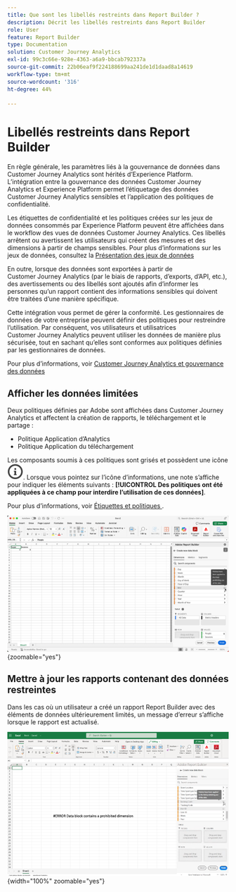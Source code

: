 ```yaml
---
title: Que sont les libellés restreints dans Report Builder ?
description: Décrit les libellés restreints dans Report Builder
role: User
feature: Report Builder
type: Documentation
solution: Customer Journey Analytics
exl-id: 99c3c66e-928e-4363-a6a9-bbcab792337a
source-git-commit: 22b06eaf9f224188699aa241de1d1daad8a14619
workflow-type: tm+mt
source-wordcount: '316'
ht-degree: 44%

---
```


# Libellés restreints dans Report Builder

En règle générale, les paramètres liés à la gouvernance de données dans Customer Journey Analytics sont hérités d’Experience Platform. L’intégration entre la gouvernance des données Customer Journey Analytics et Experience Platform permet l’étiquetage des données Customer Journey Analytics sensibles et l’application des politiques de confidentialité.

Les étiquettes de confidentialité et les politiques créées sur les jeux de données consommés par Experience Platform peuvent être affichées dans le workflow des vues de données Customer Journey Analytics. Ces libellés arrêtent ou avertissent les utilisateurs qui créent des mesures et des dimensions à partir de champs sensibles. Pour plus d’informations sur les jeux de données, consultez la [Présentation des jeux de données](https://experienceleague.adobe.com/fr/docs/experience-platform/catalog/datasets/overview)

En outre, lorsque des données sont exportées à partir de Customer Journey Analytics (par le biais de rapports, d’exports, d’API, etc.), des avertissements ou des libellés sont ajoutés afin d’informer les personnes qu’un rapport contient des informations sensibles qui doivent être traitées d’une manière spécifique.

Cette intégration vous permet de gérer la conformité. Les gestionnaires de données de votre entreprise peuvent définir des politiques pour restreindre l’utilisation. Par conséquent, vos utilisateurs et utilisatrices Customer Journey Analytics peuvent utiliser les données de manière plus sécurisée, tout en sachant qu’elles sont conformes aux politiques définies par les gestionnaires de données.

Pour plus d’informations, voir [Customer Journey Analytics et gouvernance des données](https://experienceleague.adobe.com/fr/docs/analytics-platform/using/cja-privacy/privacy-overview)

## Afficher les données limitées

Deux politiques définies par Adobe sont affichées dans Customer Journey Analytics et affectent la création de rapports, le téléchargement et le partage :

* Politique Application d’Analytics
* Politique Application du téléchargement

Les composants soumis à ces politiques sont grisés et possèdent une icône ![InfoOutline](/help/assets/icons/InfoOutline.svg). Lorsque vous pointez sur l’icône d’informations, une note s’affiche pour indiquer les éléments suivants : **[!UICONTROL Des politiques ont été appliquées à ce champ pour interdire l’utilisation de ces données]**.

Pour plus d’informations, voir [&#x200B; Étiquettes et politiques &#x200B;](https://experienceleague.adobe.com/fr/docs/analytics-platform/using/cja-dataviews/data-governance).


![Note de politique indiquant l’utilisation interdite des données.](assets/restricted-label.png){zoomable="yes"}


## Mettre à jour les rapports contenant des données restreintes

Dans les cas où un utilisateur a créé un rapport Report Builder avec des éléments de données ultérieurement limités, un message d’erreur s’affiche lorsque le rapport est actualisé.

![Message d’erreur affiché après la restriction ultérieure des éléments de données.](assets/error-restricted-data.png){width="100%" zoomable="yes"}
